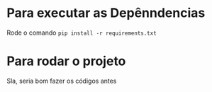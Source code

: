 # Para executar as Depênndencias

Rode o comando `pip install -r requirements.txt`

# Para rodar o projeto

Sla, seria bom fazer os códigos antes
